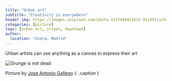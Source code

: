 ```yaml
---
title: "Urban art"
subtitle: "Creativity is everywhere"
header_img: https://images.unsplash.com/photo-1527440421615-91c591c1c544?ixlib=rb-1.2.1&ixid=eyJhcHBfaWQiOjEyMDd9&auto=format&fit=crop&w=1000&q=80
categories: [picture]
tags: [urban art, street, downtown]
author:
  location: "Usera, Madrid"
---
```


Urban artists can use anything as a canvas to express their art

![Grunge is not dead](https://images.unsplash.com/photo-1527440421615-91c591c1c544?ixlib=rb-1.2.1&ixid=eyJhcHBfaWQiOjEyMDd9&auto=format&fit=crop&w=1000&q=80)

Picture by [Jose Antonio Gallego](https://unsplash.com/@joseantoniogall) 
{: .caption }